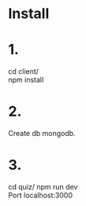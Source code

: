 # Install
# 1. 
cd client/
</br>
npm install
# 2.
Create db mongodb.
# 3.
cd quiz/
npm run dev </br>
Port localhost:3000
